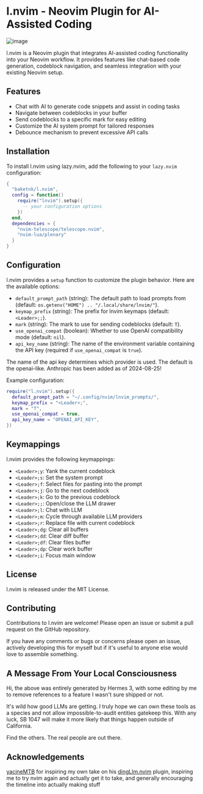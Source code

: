 # l.nvim - Neovim Plugin for AI-Assisted Coding

![image](https://repository-images.githubusercontent.com/847120613/b73bed30-4aa2-4fbf-9ffc-9c870915cb38)

l.nvim is a Neovim plugin that integrates AI-assisted coding functionality into your Neovim workflow. It provides features like chat-based code generation, codeblock navigation, and seamless integration with your existing Neovim setup.

## Features

- Chat with AI to generate code snippets and assist in coding tasks
- Navigate between codeblocks in your buffer
- Send codeblocks to a specific mark for easy editing
- Customize the AI system prompt for tailored responses
- Debounce mechanism to prevent excessive API calls

## Installation

To install l.nvim using lazy.nvim, add the following to your `lazy.nvim` configuration:

```lua
{
  "baketnk/l.nvim",
  config = function()
    require("lnvim").setup({
      -- your configuration options
    })
  end,
  dependencies = {
    "nvim-telescope/telescope.nvim",
    "nvim-lua/plenary"
  }
}
```

## Configuration

l.nvim provides a `setup` function to customize the plugin behavior. Here are the available options:

- `default_prompt_path` (string): The default path to load prompts from (default: `os.getenv("HOME") .. "/.local/share/lnvim/"`).
- `keymap_prefix` (string): The prefix for lnvim keymaps (default: `<Leader>;;`).
- `mark` (string): The mark to use for sending codeblocks (default: `T`).
- `use_openai_compat` (boolean): Whether to use OpenAI compatibility mode (default: `nil`).
- `api_key_name` (string): The name of the environment variable containing the API key (required if `use_openai_compat` is `true`).

The name of the api key determines which provider is used. The default is the openai-like. Anthropic has been added as of 2024-08-25!

Example configuration:

```lua
require("l.nvim").setup({
  default_prompt_path = "~/.config/nvim/lnvim_prompts/",
  keymap_prefix = "<Leader>;",
  mark = "T",
  use_openai_compat = true,
  api_key_name = "OPENAI_API_KEY",
})
```

## Keymappings

l.nvim provides the following keymappings:

- `<Leader>;y`: Yank the current codeblock
- `<Leader>;s`: Set the system prompt
- `<Leader>;f`: Select files for pasting into the prompt
- `<Leader>;j`: Go to the next codeblock
- `<Leader>;k`: Go to the previous codeblock
- `<Leader>;;`: Open/close the LLM drawer
- `<Leader>;l`: Chat with LLM
- `<Leader>;m`: Cycle through available LLM providers
- `<Leader>;r`: Replace file with current codeblock
- `<Leader>;dg`: Clear all buffers
- `<Leader>;dd`: Clear diff buffer
- `<Leader>;df`: Clear files buffer
- `<Leader>;dp`: Clear work buffer
- `<Leader>;i`: Focus main window

## License

l.nvim is released under the MIT License.

## Contributing

Contributions to l.nvim are welcome! Please open an issue or submit a pull request on the GitHub repository.

If you have any comments or bugs or concerns please open an issue, actively developing this for myself but if it's useful to anyone else would love to assemble something.

## A Message From Your Local Consciousness

Hi, the above was entirely generated by Hermes 3, with some editing by me to remove references to a feature I wasn't sure shipped or not.

It's wild how good LLMs are getting. I truly hope we can own these tools as a species and not allow impossible-to-audit entities gatekeep this. With any luck, SB 1047 will make it more likely that things happen outside of California.

Find the others. The real people are out there.

## Acknowledgements

[yacineMTB](https://twitter.com/yacineMTB) for inspiring my own take on his [dingLlm.nvim](https://github.com/yacineMTB/dingllm.nvim) plugin, inspiring me to try nvim again and actually get it to take, and generally encouraging the timeline into actually making stuff
